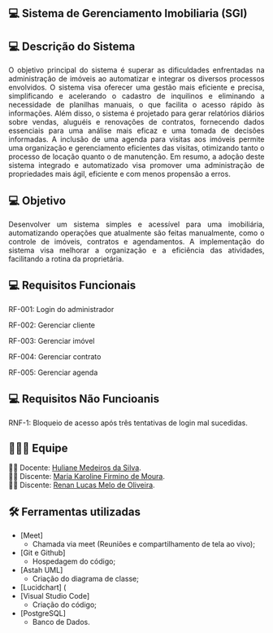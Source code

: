 ## **:computer:** Sistema de Gerenciamento Imobiliaria (SGI)

## **:computer:** Descrição do Sistema 

 <p align="justify"> O objetivo principal do sistema é superar as dificuldades enfrentadas na administração de imóveis ao automatizar e integrar os diversos processos envolvidos. O sistema visa oferecer uma gestão mais eficiente e precisa, simplificando e acelerando o cadastro de inquilinos e eliminando a necessidade de planilhas manuais, o que facilita o acesso rápido às informações. Além disso, o sistema é projetado para gerar relatórios diários sobre vendas, aluguéis e renovações de contratos, fornecendo dados essenciais para uma análise mais eficaz e uma tomada de decisões informadas. A inclusão de uma agenda para visitas aos imóveis permite uma organização e gerenciamento eficientes das visitas, otimizando tanto o processo de locação quanto o de manutenção. Em resumo, a adoção deste sistema integrado e automatizado visa promover uma administração de propriedades mais ágil, eficiente e com menos propensão a erros. </p>

 ## **:computer:** Objetivo
  <p align="justify"> Desenvolver um sistema simples e acessível para uma imobiliária, automatizando operações que atualmente são feitas manualmente, como o controle de imóveis, contratos e agendamentos. A implementação do sistema visa melhorar a organização e a eficiência das atividades, facilitando a rotina da proprietária. </p>

## **:computer:** Requisitos Funcionais 

<p align="justify"> RF-001: Login do administrador </p>
<p align="justify"> RF-002: Gerenciar cliente </p>
<p align="justify"> RF-003: Gerenciar imóvel </p>
<p align="justify"> RF-004: Gerenciar contrato </p>
<p align="justify"> RF-005: Gerenciar agenda </p>

## **:computer:** Requisitos Não Funcioanis

<p align="justify"> RNF-1: Bloqueio de acesso após três tentativas de login mal sucedidas. </p>

## :family_man_woman_girl: Equipe

:woman_teacher: Docente: [Huliane Medeiros da Silva]().<br />
:woman_student: Discente: [Maria Karoline Firmino de Moura](https://github.com/Mkaroline).<br />
:woman_student: Discente: [Renan Lucas Melo de Oliveira](https://github.com/RenanLucas19).<br />

## **:hammer_and_wrench:** Ferramentas utilizadas
 *  [Meet]
    * Chamada via meet (Reuniões e compartilhamento de tela ao vivo);    
 *  [Git e Github]
    * Hospedagem do código;
 *  [Astah UML]
    * Criação do diagrama de classe;
 * [Lucidchart] (
 *  [Visual Studio Code]
    * Criação do código;
 * [PostgreSQL]
   * Banco de Dados.
